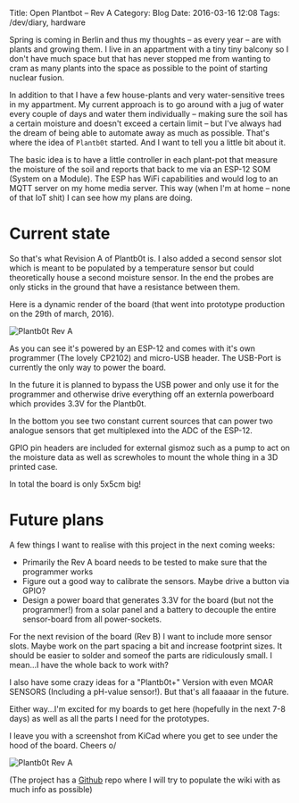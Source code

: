 Title: Open Plantbot – Rev A
Category: Blog
Date: 2016-03-16 12:08
Tags: /dev/diary, hardware


Spring is coming in Berlin and thus my thoughts – as every year – are with plants and growing them. I live in an appartment with a tiny tiny balcony so I don't have much space but that has never stopped me from wanting to cram as many plants into the space as possible to the point of starting nuclear fusion.

In addition to that I have a few house-plants and very water-sensitive trees in my appartment. My current approach is to go around with a jug of water every couple of days and water them individually – making sure the soil has a certain moisture and doesn't exceed a certain limit – but I've always had the dream of being able to automate away as much as possible. That's where the idea of `Plantb0t` started. And I want to tell you a little bit about it.

The basic idea is to have a little controller in each plant-pot that measure the moisture of the soil and reports that back to me via an ESP-12 SOM (System on a Module). The ESP has WiFi capabilities and would log to an MQTT server on my home media server. This way (when I'm at home – none of that IoT shit) I can see how my plans are doing.

# Current state

So that's what Revision A of Plantb0t is. I also added a second sensor slot which is meant to be populated by a temperature sensor but could theoretically house a second moisture sensor. In the end the probes are only sticks in the ground that have a resistance between them.

Here is a dynamic render of the board (that went into prototype production on the 29th of march, 2016).

![Plantb0t Rev A](/images/plantb0t_RevA_front.png)

As you can see it's powered by an ESP-12 and comes with it's own programmer (The lovely CP2102) and micro-USB header. The USB-Port is currently the only way to power the board.

In the future it is planned to bypass the USB power and only use it for the programmer and otherwise drive everything off an externla powerboard which provides 3.3V for the Plantb0t.

In the bottom you see two constant current sources that can power two analogue sensors that get multiplexed into the ADC of the ESP-12.

GPIO pin headers are included for external gismoz such as a pump to act on the moisture data as well as screwholes to mount the whole thing in a 3D printed case.

In total the board is only 5x5cm big!

# Future plans

A few things I want to realise with this project in the next coming weeks:

- Primarily the Rev A board needs to be tested to make sure that the programmer works
- Figure out a good way to calibrate the sensors. Maybe drive a button via GPIO?
- Design a power board that generates 3.3V for the board (but not the programmer!) from a solar panel and a battery to decouple the entire sensor-board from all power-sockets.

For the next revision of the board (Rev B) I want to include more sensor slots. Maybe work on the part spacing a bit and increase footprint sizes. It should be easier to solder and someof the parts are ridiculously small. I mean...I have the whole back to work with?

I also have some crazy ideas for a "Plantb0t+" Version with even MOAR SENSORS (Including a pH-value sensor!). But that's all faaaaar in the future.

Either way...I'm excited for my boards to get here (hopefully in the next 7-8 days) as well as all the parts I need for the prototypes.

I leave you with a screenshot from KiCad where you get to see under the hood of the board. Cheers o/

![Plantb0t Rev A](/images/plantb0t_RevA_naked.png)

(The project has a [Github](https://github.com/spacekookie/open_plantb0t) repo where I will try to populate the wiki with as much info as possible)